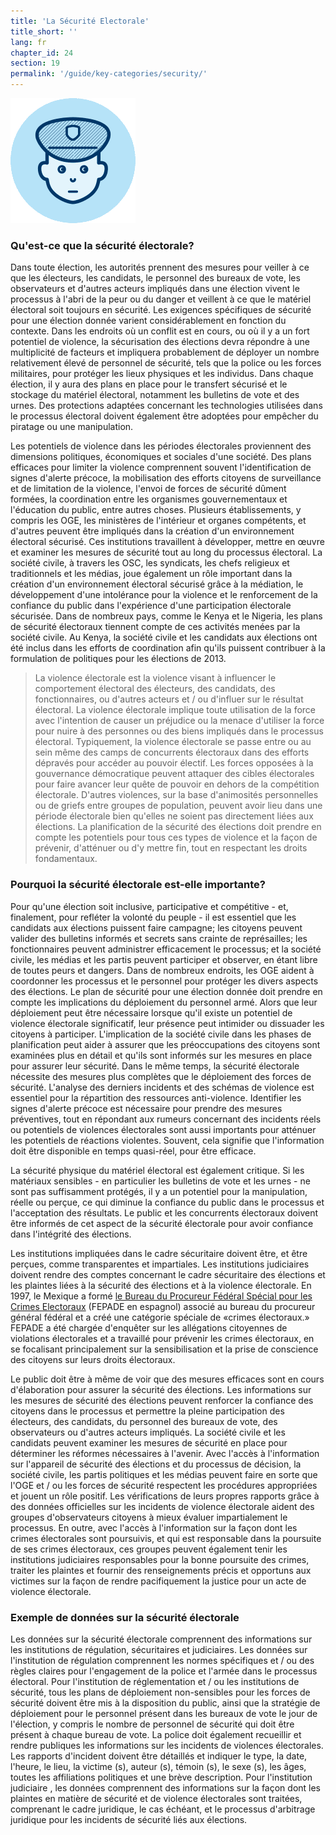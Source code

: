 ```yaml
---
title: 'La Sécurité Electorale'
title_short: ''
lang: fr
chapter_id: 24
section: 19
permalink: '/guide/key-categories/security/'
---
```


![La Sécurité Electorale](/assets/images/inventory/categories/security.png)

### Qu'est-ce que la sécurité électorale?

Dans toute élection, les autorités prennent des mesures pour veiller à ce que les électeurs, les candidats, le personnel des bureaux de vote, les observateurs et d'autres acteurs impliqués dans une élection vivent le processus à l'abri de la peur ou du danger et veillent à ce que le matériel électoral soit toujours en sécurité. Les exigences spécifiques de sécurité pour une élection donnée varient considérablement en fonction du contexte. Dans les endroits où un conflit est en cours, ou où il y a un fort potentiel de violence, la sécurisation des élections devra répondre à une multiplicité de facteurs et impliquera probablement de déployer un nombre relativement élevé de personnel de sécurité, tels que la police ou les forces militaires, pour protéger les lieux physiques et les individus. Dans chaque élection, il y aura des plans en place pour le transfert sécurisé et le stockage du matériel électoral, notamment les bulletins de vote et des urnes. Des protections adaptées concernant les technologies utilisées dans le processus électoral doivent également être adoptées pour empêcher du piratage ou une manipulation.

Les potentiels de violence dans les périodes électorales proviennent des dimensions politiques, économiques et sociales d'une société. Des plans efficaces pour limiter la violence comprennent souvent l'identification de signes d'alerte précoce, la mobilisation des efforts citoyens de surveillance et de limitation de la violence, l'envoi de forces de sécurité dûment formées, la coordination entre les organismes gouvernementaux et l'éducation du public, entre autres choses. Plusieurs établissements, y compris les OGE, les ministères de l'intérieur et organes compétents, et d'autres peuvent être impliqués dans la création d'un environnement électoral sécurisé. Ces institutions travaillent à développer, mettre en œuvre et examiner les mesures de sécurité tout au long du processus électoral. La société civile, à travers les OSC, les syndicats, les chefs religieux et traditionnels et les médias, joue également un rôle important dans la création d'un environnement électoral sécurisé grâce à la médiation, le développement d'une intolérance pour la violence et le renforcement de la confiance du public dans l'expérience d'une participation électorale sécurisée. Dans de nombreux pays, comme le Kenya et le Nigeria, les plans de sécurité électoraux tiennent compte de ces activités menées par la société civile. Au Kenya, la société civile et les candidats aux élections ont été inclus dans les efforts de coordination afin qu'ils puissent contribuer à la formulation de politiques pour les élections de 2013.

> La violence électorale est la violence visant à influencer le comportement électoral des électeurs, des candidats, des fonctionnaires, ou d'autres acteurs et / ou d'influer sur le résultat électoral. La violence électorale implique toute utilisation de la force avec l'intention de causer un préjudice ou la menace d'utiliser la force pour nuire à des personnes ou des biens impliqués dans le processus électoral. Typiquement, la violence électorale se passe entre ou au sein même des camps de concurrents électoraux dans des efforts dépravés pour accéder au pouvoir électif. Les forces opposées à la gouvernance démocratique peuvent attaquer des cibles électorales pour faire avancer leur quête de pouvoir en dehors de la compétition électorale. D'autres violences, sur la base d'animosités personnelles ou de griefs entre groupes de population, peuvent avoir lieu dans une période électorale bien qu'elles ne soient pas directement liées aux élections. La planification de la sécurité des élections doit prendre en compte les potentiels pour tous ces types de violence et la façon de prévenir, d'atténuer ou d'y mettre fin, tout en respectant les droits fondamentaux.

### Pourquoi la sécurité électorale est-elle importante?

Pour qu'une élection soit inclusive, participative et compétitive - et, finalement, pour refléter la volonté du peuple - il est essentiel que les candidats aux élections puissent faire campagne; les citoyens peuvent valider des bulletins informés et secrets sans crainte de représailles; les fonctionnaires peuvent administrer efficacement le processus; et la société civile, les médias et les partis peuvent participer et observer, en étant libre de toutes peurs et dangers. Dans de nombreux endroits, les OGE aident à coordonner les processus et le personnel pour protéger les divers aspects des élections. Le plan de sécurité pour une élection donnée doit prendre en compte les implications du déploiement du personnel armé. Alors que leur déploiement peut être nécessaire lorsque qu'il existe un potentiel de violence électorale significatif, leur présence peut intimider ou dissuader les citoyens à participer. L'implication de la société civile dans les phases de planification peut aider à assurer que les préoccupations des citoyens sont examinées plus en détail et qu'ils sont informés sur les mesures en place pour assurer leur sécurité. Dans le même temps, la sécurité électorale nécessite des mesures plus complètes que le déploiement des forces de sécurité. L'analyse des derniers incidents et des schémas de violence est essentiel pour la répartition des ressources anti-violence. Identifier les signes d'alerte précoce est nécessaire pour prendre des mesures préventives, tout en répondant aux rumeurs concernant des incidents réels ou potentiels de violences électorales sont aussi importants pour atténuer les potentiels de réactions violentes. Souvent, cela signifie que l'information doit être disponible en temps quasi-réel, pour être efficace.

La sécurité physique du matériel électoral est également critique. Si les matériaux sensibles - en particulier les bulletins de vote et les urnes - ne sont pas suffisamment protégés, il y a un potentiel pour la manipulation, réelle ou perçue, ce qui diminue la confiance du public dans le processus et l'acceptation des résultats. Le public et les concurrents électoraux doivent être informés de cet aspect de la sécurité électorale pour avoir confiance dans l'intégrité des élections.

Les institutions impliquées dans le cadre sécuritaire doivent être, et être perçues, comme transparentes et impartiales. Les institutions judiciaires doivent rendre des comptes concernant le cadre sécuritaire des élections et les plaintes liées à la sécurité des élections et à la violence électorale. En 1997, le Mexique a formé [le Bureau du Procureur Fédéral Spécial pour les Crimes Electoraux](http://www.pgr.gob.mx/FEPADE/) (FEPADE en espagnol) associé au bureau du procureur général fédéral et a créé une catégorie spéciale de «crimes électoraux.» FEPADE a été chargée d'enquêter sur les allégations citoyennes de violations électorales et a travaillé pour prévenir les crimes électoraux, en se focalisant principalement sur la sensibilisation et la prise de conscience des citoyens sur leurs droits électoraux.

Le public doit être à même de voir que des mesures efficaces sont en cours d'élaboration pour assurer la sécurité des élections. Les informations sur les mesures de sécurité des élections peuvent renforcer la confiance des citoyens dans le processus et permettre la pleine participation des électeurs, des candidats, du personnel des bureaux de vote, des observateurs ou d'autres acteurs impliqués. La société civile et les candidats peuvent examiner les mesures de sécurité en place pour déterminer les réformes nécessaires à l'avenir. Avec l'accès à l'information sur l'appareil de sécurité des élections et du processus de décision, la société civile, les partis politiques et les médias peuvent faire en sorte que l'OGE et / ou les forces de sécurité respectent les procédures appropriées et jouent un rôle positif. Les vérifications de leurs propres rapports grâce à des données officielles sur les incidents de violence électorale aident des groupes d'observateurs citoyens à mieux évaluer impartialement le processus. En outre, avec l'accès à l'information sur la façon dont les crimes électorales sont poursuivis, et qui est responsable dans la poursuite de ses crimes électoraux, ces groupes peuvent également tenir les institutions judiciaires responsables pour la bonne poursuite des crimes, traiter les plaintes et fournir des renseignements précis et opportuns aux victimes sur la façon de rendre pacifiquement la justice pour un acte de violence électorale.

### Exemple de données sur la sécurité électorale

Les données sur la sécurité électorale comprennent des informations sur les institutions de régulation, sécuritaires et judiciaires. Les données sur l'institution de régulation comprennent les normes spécifiques et / ou des règles claires pour l'engagement de la police et l'armée dans le processus électoral. Pour l'institution de réglementation et / ou les institutions de sécurité, tous les plans de déploiement non-sensibles pour les forces de sécurité doivent être mis à la disposition du public, ainsi que la stratégie de déploiement pour le personnel présent dans les bureaux de vote le jour de l'élection, y compris le nombre de personnel de sécurité qui doit être présent à chaque bureau de vote. La police doit également recueillir et rendre publiques les informations sur les incidents de violences électorales. Les rapports d'incident doivent être détaillés et indiquer le type, la date, l'heure, le lieu, la victime (s), auteur (s), témoin (s), le sexe (s), les âges, toutes les affiliations politiques et une brève description. Pour l'institution judiciaire , les données comprennent des informations sur la façon dont les plaintes en matière de sécurité et de violence électorales sont traitées, comprenant le cadre juridique, le cas échéant, et le processus d'arbitrage juridique pour les incidents de sécurité liés aux élections.

